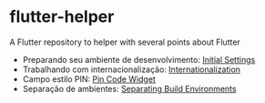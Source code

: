 # flutter-helper
A Flutter repository to helper with several points about Flutter


 - Preparando seu ambiente de desenvolvimento: [Initial Settings](/setup/initial_settings.md)
 - Trabalhando com internacionalização: [Internationalization](/internationalization/initial_settings.md)
 - Campo estilo PIN: [Pin Code Widget](/pin-code-widget/instructions.md)
 - Separação de ambientes: [Separating Build Environments](/separating-build-environments/instructions.md)
